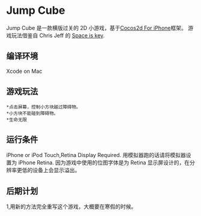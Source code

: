Jump Cube
=======================

Jump Cube 是一款横版过关的 2D 小游戏，基于[Cocos2d For iPhone][1]框架。
游戏玩法借鉴自 Chris Jeff 的 [Space is key][2].

编译环境
-----------------------
Xcode on Mac

游戏玩法
-----------------------
	*点击屏幕，控制小方块越过障碍物。
	*小方块不能碰到障碍物。
	*生命无限

运行条件
-----------------------
iPhone or iPod Touch,Retina Display Required.
用模拟器跑的话请将模拟器设置为 iPhone Retina.
因为游戏中使用的位图字体是为 Retina 显示屏设计的，在分辨率更低的设备上会显示溢出。

后期计划
-----------------------
1,用新的方法完全重写这个游戏，大概要在寒假的时候。

[1]:http://www.cocos2d-iphone.org "cocos2d for iPhone"
[2]:http://armorgames.com/play/10912/space-is-key "Space is key"
